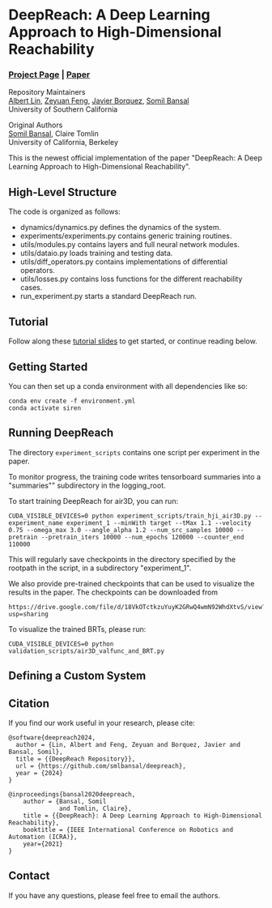 # DeepReach: A Deep Learning Approach to High-Dimensional Reachability
### [Project Page](http://people.eecs.berkeley.edu/~somil/index.html) | [Paper](https://arxiv.org/pdf/2011.02082.pdf)<br>

Repository Maintainers<br>
[Albert Lin](https://www.linkedin.com/in/albertkuilin/),
[Zeyuan Feng](https://thezeyuanfeng.github.io/),
[Javier Borquez](https://javierborquez.github.io/),
[Somil Bansal](http://people.eecs.berkeley.edu/~somil/index.html)<br>
University of Southern California

Original Authors<br>
[Somil Bansal](http://people.eecs.berkeley.edu/~somil/index.html),
Claire Tomlin<br>
University of California, Berkeley

This is the newest official implementation of the paper "DeepReach: A Deep Learning Approach to High-Dimensional Reachability".

## High-Level Structure
The code is organized as follows:
* dynamics/dynamics.py defines the dynamics of the system.
* experiments/experiments.py contains generic training routines.
* utils/modules.py contains layers and full neural network modules.
* utils/dataio.py loads training and testing data.
* utils/diff_operators.py contains implementations of differential operators.
* utils/losses.py contains loss functions for the different reachability cases.
* run_experiment.py starts a standard DeepReach run.

## Tutorial
Follow along these [tutorial slides](https://docs.google.com/presentation/d/19zxhvZAHgVYDCRpCej2svCw21iRvcxQ0/edit?usp=drive_link&ouid=113852163991034806329&rtpof=true&sd=true) to get started, or continue reading below.

## Getting Started
You can then set up a conda environment with all dependencies like so:
```
conda env create -f environment.yml
conda activate siren
```

## Running DeepReach
The directory `experiment_scripts` contains one script per experiment in the paper.

To monitor progress, the training code writes tensorboard summaries into a "summaries"" subdirectory in the logging_root.

To start training DeepReach for air3D, you can run:
```
CUDA_VISIBLE_DEVICES=0 python experiment_scripts/train_hji_air3D.py --experiment_name experiment_1 --minWith target --tMax 1.1 --velocity 0.75 --omega_max 3.0 --angle_alpha 1.2 --num_src_samples 10000 --pretrain --pretrain_iters 10000 --num_epochs 120000 --counter_end 110000
```
This will regularly save checkpoints in the directory specified by the rootpath in the script, in a subdirectory "experiment_1". 

We also provide pre-trained checkpoints that can be used to visualize the results in the paper. The checkpoints can be downloaded from 
```
https://drive.google.com/file/d/18VkOTctkzuYuyK2GRwQ4wmN92WhdXtvS/view?usp=sharing
```
To visualize the trained BRTs, please run:
```
CUDA_VISIBLE_DEVICES=0 python validation_scripts/air3D_valfunc_and_BRT.py 
```

## Defining a Custom System

## Citation
If you find our work useful in your research, please cite:
```
@software{deepreach2024,
  author = {Lin, Albert and Feng, Zeyuan and Borquez, Javier and Bansal, Somil},
  title = {{DeepReach Repository}},
  url = {https://github.com/smlbansal/deepreach},
  year = {2024}
}
```

```
@inproceedings{bansal2020deepreach,
    author = {Bansal, Somil
              and Tomlin, Claire},
    title = {{DeepReach}: A Deep Learning Approach to High-Dimensional Reachability},
    booktitle = {IEEE International Conference on Robotics and Automation (ICRA)},
    year={2021}
}
```

## Contact
If you have any questions, please feel free to email the authors.